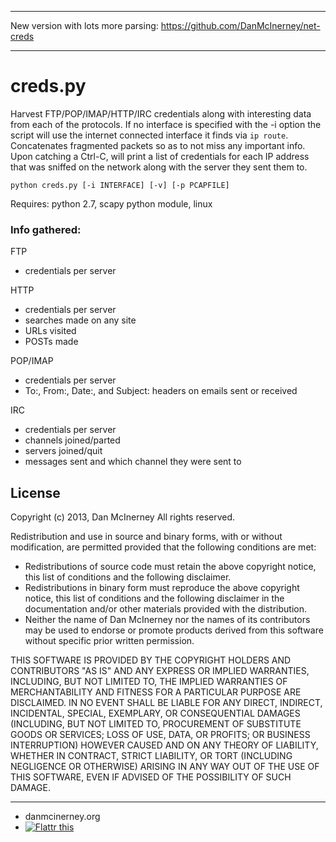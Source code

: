*****************************************************************************
New version with lots more parsing: https://github.com/DanMcInerney/net-creds
*****************************************************************************


creds.py
========

Harvest FTP/POP/IMAP/HTTP/IRC credentials along with interesting data from each of the protocols. If no interface is specified with the -i option the script will use the internet connected interface it finds via `ip route`. Concatenates fragmented packets so as to not miss any important info. Upon catching a Ctrl-C, will print a list of credentials for each IP address that was sniffed on the network along with the server they sent them to.


``` shell
python creds.py [-i INTERFACE] [-v] [-p PCAPFILE]
```

Requires: python 2.7, scapy python module, linux


### Info gathered:
FTP
* credentials per server

HTTP
* credentials per server
* searches made on any site
* URLs visited
* POSTs made

POP/IMAP
* credentials per server
* To:, From:, Date:, and Subject: headers on emails sent or received

IRC
* credentials per server
* channels joined/parted
* servers joined/quit
* messages sent and which channel they were sent to

License
-------
Copyright (c) 2013, Dan McInerney
All rights reserved.

Redistribution and use in source and binary forms, with or without
modification, are permitted provided that the following conditions are met:
* Redistributions of source code must retain the above copyright notice, this list of conditions and the following disclaimer.
* Redistributions in binary form must reproduce the above copyright notice, this list of conditions and the following disclaimer in the documentation and/or other materials provided with the distribution.
* Neither the name of Dan McInerney nor the names of its contributors may be used to endorse or promote products derived from this software without specific prior written permission.

THIS SOFTWARE IS PROVIDED BY THE COPYRIGHT HOLDERS AND CONTRIBUTORS "AS IS" AND
ANY EXPRESS OR IMPLIED WARRANTIES, INCLUDING, BUT NOT LIMITED TO, THE IMPLIED
WARRANTIES OF MERCHANTABILITY AND FITNESS FOR A PARTICULAR PURPOSE ARE
DISCLAIMED. IN NO EVENT SHALL <COPYRIGHT HOLDER> BE LIABLE FOR ANY
DIRECT, INDIRECT, INCIDENTAL, SPECIAL, EXEMPLARY, OR CONSEQUENTIAL DAMAGES
(INCLUDING, BUT NOT LIMITED TO, PROCUREMENT OF SUBSTITUTE GOODS OR SERVICES;
LOSS OF USE, DATA, OR PROFITS; OR BUSINESS INTERRUPTION) HOWEVER CAUSED AND
ON ANY THEORY OF LIABILITY, WHETHER IN CONTRACT, STRICT LIABILITY, OR TORT
(INCLUDING NEGLIGENCE OR OTHERWISE) ARISING IN ANY WAY OUT OF THE USE OF THIS
SOFTWARE, EVEN IF ADVISED OF THE POSSIBILITY OF SUCH DAMAGE.


***
* danmcinerney.org
* [![Flattr this](http://api.flattr.com/button/flattr-badge-large.png)](https://flattr.com/submit/auto?user_id=DanMcInerney&url=https://github.com/DanMcInerneycreds.py&title=creds.py&language=&tags=github&category=software) 
